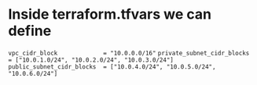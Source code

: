 # Inside terraform.tfvars we can define
`vpc_cidr_block             = "10.0.0.0/16"`
`private_subnet_cidr_blocks = ["10.0.1.0/24", "10.0.2.0/24", "10.0.3.0/24"]`
`public_subnet_cidr_blocks  = ["10.0.4.0/24", "10.0.5.0/24", "10.0.6.0/24"]`
